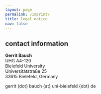 ```yaml
---
layout: page
permalink: /imprint/
title: legal notice
nav: false
---
```



## contact information

<p><b>Gerrit Bauch</b><br>
UHG A4-120<br>
Bielefeld University<br>
Universitätstraße 25<br>
33615 Bielefeld, Germany</p>

<p>gerrit {dot} bauch {at} uni-bielefeld {dot} de </p>
